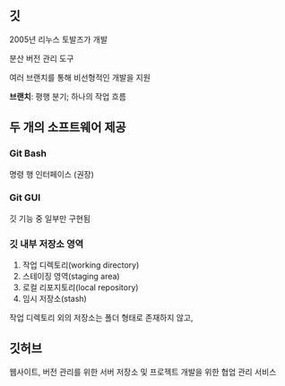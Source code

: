 ## 깃
2005년 리누스 토발즈가 개발

분산 버전 관리 도구

여러 브랜치를 통해 비선형적인 개발을 지원

**브랜치**: 평행 분기; 하나의 작업 흐름

## 두 개의 소프트웨어 제공
### Git Bash
명령 행 인터페이스 (권장)

### Git GUI
깃 기능 중 일부만 구현됨

### 깃 내부 저장소 영역
1. 작업 디렉토리(working directory)
2. 스테이징 영역(staging area)
3. 로컬 리포지토리(local repository)
4. 임시 저장소(stash)

작업 디렉토리 외의 저장소는 폴더 형태로 존재하지 않고, 

## 깃허브
웹사이트, 버전 관리를 위한 서버 저장소 및 프로젝트 개발을 위한 협업 관리 서비스

